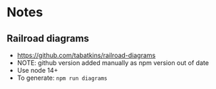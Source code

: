 
# Notes

## Railroad diagrams

* https://github.com/tabatkins/railroad-diagrams
* NOTE: github version added manually as npm version out of date 
* Use node 14+
* To generate: `npm run diagrams`
